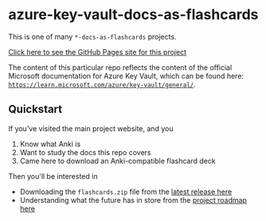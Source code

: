 # azure-key-vault-docs-as-flashcards

This is one of many `*-docs-as-flashcards` projects.

[Click here to see the GitHub Pages site for this project](https://asa55.github.io/docs-as-flashcards/)

The content of this particular repo reflects the content of the official Microsoft documentation for Azure Key Vault, which can be found here: [`https://learn.microsoft.com/azure/key-vault/general/`](https://learn.microsoft.com/azure/key-vault/general/).

## Quickstart

If you've visited the main project website, and you

1. Know what Anki is
2. Want to study the docs this repo covers
3. Came here to download an Anki-compatible flashcard deck

Then you'll be interested in 

- Downloading the `flashcards.zip` file from the [latest release here](https://github.com/asa55/azure-key-vault-docs-as-flashcards/releases/)
- Understanding what the future has in store from the [project roadmap here](https://github.com/users/asa55/projects/11)
